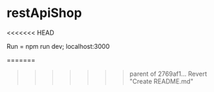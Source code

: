 # restApiShop
<<<<<<< HEAD

Run = npm run dev;
localhost:3000

=======
>>>>>>> parent of 2769af1... Revert "Create README.md"
